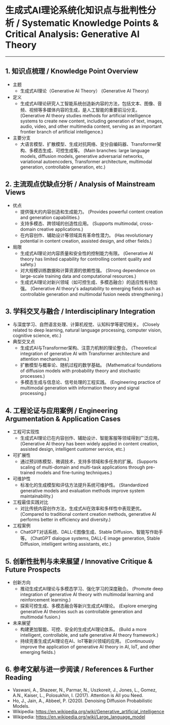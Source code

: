 # 生成式AI理论系统化知识点与批判性分析 / Systematic Knowledge Points & Critical Analysis: Generative AI Theory

---

## 1. 知识点梳理 / Knowledge Point Overview

- 主题
  - 生成式AI理论（Generative AI Theory）
      (Generative AI Theory)
- 定义
  - 生成式AI理论研究人工智能系统创造新内容的方法，包括文本、图像、音频、视频等多媒体内容的生成，是人工智能的重要前沿分支。
      (Generative AI theory studies methods for artificial intelligence systems to create new content, including generation of text, images, audio, video, and other multimedia content, serving as an important frontier branch of artificial intelligence.)
- 主要分支
  - 大语言模型、扩散模型、生成对抗网络、变分自编码器、Transformer架构、多模态生成、可控生成等。
      (Main branches: large language models, diffusion models, generative adversarial networks, variational autoencoders, Transformer architecture, multimodal generation, controllable generation, etc.)

## 2. 主流观点优缺点分析 / Analysis of Mainstream Views

- 优点
  - 提供强大的内容创造和生成能力。
      (Provides powerful content creation and generation capabilities.)
  - 支持多模态、跨领域的创造性应用。
      (Supports multimodal, cross-domain creative applications.)
  - 在内容创作、辅助设计等领域具有革命性潜力。
      (Has revolutionary potential in content creation, assisted design, and other fields.)
- 局限
  - 生成式AI理论对内容质量和安全性的控制能力有限。
      (Generative AI theory has limited capability for controlling content quality and safety.)
  - 对大规模训练数据和计算资源的依赖性强。
      (Strong dependence on large-scale training data and computational resources.)
  - 生成式AI理论对新兴领域（如可控生成、多模态融合）的适应性有待加强。
      (Generative AI theory's adaptability to emerging fields such as controllable generation and multimodal fusion needs strengthening.)

## 3. 学科交叉与融合 / Interdisciplinary Integration

- 与深度学习、自然语言处理、计算机视觉、认知科学等密切相关。
  (Closely related to deep learning, natural language processing, computer vision, cognitive science, etc.)
- 典型交叉点
  - 生成式AI与Transformer架构、注意力机制的理论整合。
      (Theoretical integration of generative AI with Transformer architecture and attention mechanisms.)
  - 扩散模型与概率论、随机过程的数学基础。
      (Mathematical foundations of diffusion models with probability theory and stochastic processes.)
  - 多模态生成与信息论、信号处理的工程实践。
      (Engineering practice of multimodal generation with information theory and signal processing.)

## 4. 工程论证与应用案例 / Engineering Argumentation & Application Cases

- 工程可实现性
  - 生成式AI理论已在内容创作、辅助设计、智能客服等领域得到广泛应用。
      (Generative AI theory has been widely applied in content creation, assisted design, intelligent customer service, etc.)
- 可扩展性
  - 通过预训练模型、微调技术，支持多领域和多任务的扩展。
      (Supports scaling of multi-domain and multi-task applications through pre-trained models and fine-tuning techniques.)
- 可维护性
  - 标准化的生成模型和评估方法提升系统可维护性。
      (Standardized generative models and evaluation methods improve system maintainability.)
- 工程最佳实践对比
  - 对比传统内容创作方法，生成式AI在效率和多样性中表现更优。
      (Compared to traditional content creation methods, generative AI performs better in efficiency and diversity.)
- 工程案例
  - ChatGPT对话系统、DALL-E图像生成、Stable Diffusion、智能写作助手等。
      (ChatGPT dialogue systems, DALL-E image generation, Stable Diffusion, intelligent writing assistants, etc.)

## 5. 创新性批判与未来展望 / Innovative Critique & Future Prospects

- 创新方向
  - 推动生成式AI理论与多模态学习、强化学习的深度融合。
      (Promote deep integration of generative AI theory with multimodal learning and reinforcement learning.)
  - 探索可控生成、多模态融合等新兴生成式AI理论。
      (Explore emerging generative AI theories such as controllable generation and multimodal fusion.)
- 未来展望
  - 构建更加智能、可控、安全的生成式AI理论体系。
      (Build a more intelligent, controllable, and safe generative AI theory framework.)
  - 持续完善生成式AI理论在AI、IoT等新兴领域的应用。
      (Continuously improve the application of generative AI theory in AI, IoT, and other emerging fields.)

## 6. 参考文献与进一步阅读 / References & Further Reading

- Vaswani, A., Shazeer, N., Parmar, N., Uszkoreit, J., Jones, L., Gomez, A.N., Kaiser, L., Polosukhin, I. (2017). Attention is All you Need.
- Ho, J., Jain, A., Abbeel, P. (2020). Denoising Diffusion Probabilistic Models.
- Wikipedia: <https://en.wikipedia.org/wiki/Generative_artificial_intelligence>
- Wikipedia: <https://en.wikipedia.org/wiki/Large_language_model>
